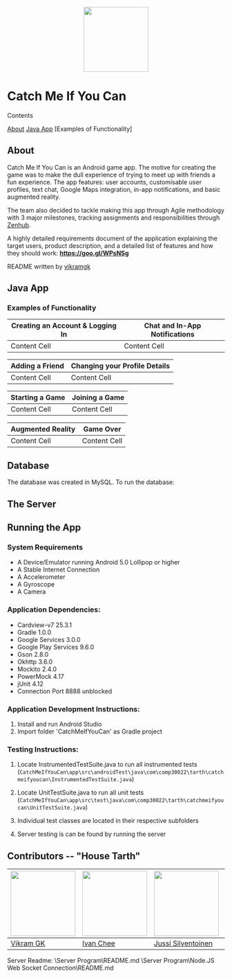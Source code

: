 <p align="center">
    <img src="https://i.imgur.com/PSc8AQu.png" width="150" /> 
</p> 

# Catch Me If You Can

Contents

[About](#about)
[Java App](#java-app)
[Examples of Functionality]

## About

Catch Me If You Can is an Android game app. The motive for creating the game was to make the dull experience of trying to meet up with friends a fun experience. The app features: user accounts, customisable user profiles, text chat, Google Maps integration, in-app notifications, and basic augmented reality.

The team also decided to tackle making this app through Agile methodology with 3 major milestones, tracking assignments and responsibilities through [Zenhub](zenhub.com). 

A highly detailed requirements document of the application explaining the target users, product description, and a detailed list of features and how they should work: **https://goo.gl/WPsNSg** 

README written by [vikramgk](https://github.com/vikramgk)

## Java App


### Examples of Functionality

| Creating an Account & Logging In |  Chat and In-App Notifications |
| ------------- | ------------- |
| Content Cell  | Content Cell  |

| Adding a Friend | Changing your Profile Details |
| ------------- | ------------- |
| Content Cell  | Content Cell  |

| Starting a Game | Joining a Game |
| ------------- | ------------- |
| Content Cell  | Content Cell  |

| Augmented Reality | Game Over |
| ------------- | ------------- |
| Content Cell  | Content Cell  |

## Database

The database was created in MySQL. To run the database:


## The Server 

## Running the App

### System Requirements

- A Device/Emulator running Android 5.0 Lollipop or higher
- A Stable Internet Connection
- A Accelerometer
- A Gyroscope
- A Camera

### Application Dependencies:
- Cardview-v7 25.3.1
- Gradle 1.0.0
- Google Services 3.0.0
- Google Play Services 9.6.0
- Gson 2.8.0
- Okhttp 3.6.0
- Mockito 2.4.0
- PowerMock 4.17
- jUnit 4.12
- Connection Port 8888 unblocked

### Application Development Instructions:
1. Install and run Android Studio
2. Import folder 'CatchMeIfYouCan' as Gradle project

### Testing Instructions:
1. Locate InstrumentedTestSuite.java to run all instrumented tests
  (`CatchMeIfYouCan\app\src\androidTest\java\com\comp30022\tarth\catchmeifyoucan\InstrumentedTestSuite.java`)
2. Locate UnitTestSuite.java to run all unit tests
  (`CatchMeIfYouCan\app\src\test\java\com\comp30022\tarth\catchmeifyoucan\UnitTestSuite.java`)
3. Individual test classes are located in their respective subfolders

4. Server testing is can be found by running the server


## Contributors -- "House Tarth"

| [<img src="https://avatars3.githubusercontent.com/u/11909916?v=4" width="150" />](https://github.com/vikramgk)  | [<img src="https://avatars1.githubusercontent.com/u/531716?v=4" width="150" />](https://github.com/eyeonechi)  | [<img src="https://avatars2.githubusercontent.com/u/29011608?v=4" width="150" />](https://github.com/JussiSil) | [<img src="https://avatars1.githubusercontent.com/u/28945948?v=4" width="150" />](https://github.com/zirenxiao) | [<img src="https://avatars0.githubusercontent.com/u/30888620?v=4" width="150" />](https://github.com/minghaooo) |
| --- | --- | --- | --- | --- |
[Vikram GK](https://github.com/vikramgk) | [Ivan Chee](https://github.com/eyeonechi) | [Jussi Silventoinen](https://github.com/JussiSil) | [Ziren Xiao](https://github.com/zirenxiao) | [Minghao Wang](https://github.com/minghaooo) 

Server Readme:
\Server Program\README.md
\Server Program\Node.JS Web Socket Connection\README.md
